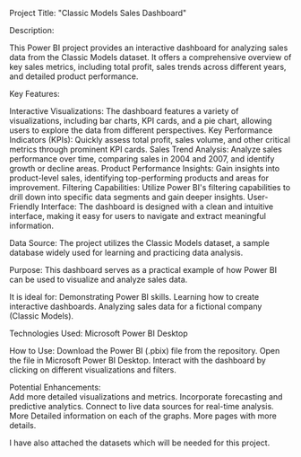 
Project Title: "Classic Models Sales Dashboard" 

Description:

This Power BI project provides an interactive dashboard for analyzing sales data from the Classic Models dataset. It offers a comprehensive overview of key sales metrics, including total profit, sales trends across different years, and detailed product performance.

Key Features:

Interactive Visualizations: The dashboard features a variety of visualizations, including bar charts, KPI cards, and a pie chart, allowing users to explore the data from different perspectives.
Key Performance Indicators (KPIs): Quickly assess total profit, sales volume, and other critical metrics through prominent KPI cards.
Sales Trend Analysis: Analyze sales performance over time, comparing sales in 2004 and 2007, and identify growth or decline areas.
Product Performance Insights: Gain insights into product-level sales, identifying top-performing products and areas for improvement.
Filtering Capabilities: Utilize Power BI's filtering capabilities to drill down into specific data segments and gain deeper insights.
User-Friendly Interface: The dashboard is designed with a clean and intuitive interface, making it easy for users to navigate and extract meaningful information.

Data Source:
The project utilizes the Classic Models dataset, a sample database widely used for learning and practicing data analysis.

Purpose:
This dashboard serves as a practical example of how Power BI can be used to visualize and analyze sales data.

It is ideal for:
Demonstrating Power BI skills.
Learning how to create interactive dashboards.
Analyzing sales data for a fictional company (Classic Models).

Technologies Used:
Microsoft Power BI Desktop

How to Use:
Download the Power BI (.pbix) file from the repository.
Open the file in Microsoft Power BI Desktop.
Interact with the dashboard by clicking on different visualizations and filters.

Potential Enhancements:    
Add more detailed visualizations and metrics.
Incorporate forecasting and predictive analytics.
Connect to live data sources for real-time analysis.
More Detailed information on each of the graphs.
More pages with more details.

I have also attached the datasets which will be needed for this project.
